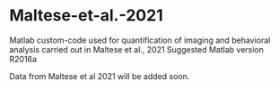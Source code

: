 # Maltese-et-al.-2021

Matlab custom-code used for quantification of imaging and behavioral analysis carried out in Maltese et al., 2021
Suggested Matlab version R2016a

Data from Maltese et al 2021 will be added soon. 
